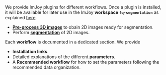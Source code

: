 
We provide ImJoy plugins for different workflows. Once a plugin is installed, it will be available for later use in the ImJoy **workspace `fq-segmentation`** as explained [here](tools-imjoy.md#opening-a-workspace). 

* [**Pre-process 3D images**](imjoy-preprocessing.md) to obain 2D images ready for segmentation. 
* Perform [**segmentation**](imjoy-segmentation.md) of 2D images. 

Each **workflow** is documented in a dedicated section. We provide

* **Installation links**.
* Detailed explanations of the different **parameters**.
* A **Recommended workflow** for how to set the parameters following the recommended data organization.  